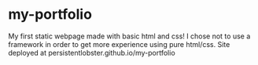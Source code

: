 # my-portfolio

My first static webpage made with basic html and css! I chose not to use a framework in order to get more experience using pure html/css. Site deployed at persistentlobster.github.io/my-portfolio

